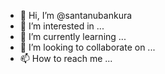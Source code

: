 - 👋 Hi, I’m @santanubankura
- 👀 I’m interested in ...
- 🌱 I’m currently learning ...
- 💞️ I’m looking to collaborate on ...
- 📫 How to reach me ...

<!---
santanubankura/santanubankura is a ✨ special ✨ repository because its `README.md` (this file) appears on your GitHub profile.
You can click the Preview link to take a look at your changes.
--->

